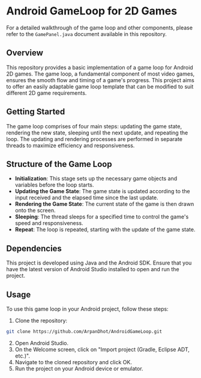 # Android GameLoop for 2D Games

For a detailed walkthrough of the game loop and other components, please refer to the `GamePanel.java` document available in this repository.



<a name="overview"></a>
## Overview

This repository provides a basic implementation of a game loop for Android 2D games. The game loop, a fundamental component of most video games, ensures the smooth flow and timing of a game's progress. This project aims to offer an easily adaptable game loop template that can be modified to suit different 2D game requirements.

<a name="getting-started"></a>
## Getting Started

The game loop comprises of four main steps: updating the game state, rendering the new state, sleeping until the next update, and repeating the loop. The updating and rendering processes are performed in separate threads to maximize efficiency and responsiveness.

<a name="structure"></a>
## Structure of the Game Loop

- **Initialization**: This stage sets up the necessary game objects and variables before the loop starts.
- **Updating the Game State**: The game state is updated according to the input received and the elapsed time since the last update.
- **Rendering the Game State**: The current state of the game is then drawn onto the screen.
- **Sleeping**: The thread sleeps for a specified time to control the game's speed and responsiveness.
- **Repeat**: The loop is repeated, starting with the update of the game state.

<a name="dependencies"></a>
## Dependencies

This project is developed using Java and the Android SDK. Ensure that you have the latest version of Android Studio installed to open and run the project.

<a name="usage"></a>
## Usage

To use this game loop in your Android project, follow these steps:

1. Clone the repository:
```bash
git clone https://github.com/ArpanDhot/AndroidGameLoop.git
```

2. Open Android Studio.
3. On the Welcome screen, click on "Import project (Gradle, Eclipse ADT, etc.)".
4. Navigate to the cloned repository and click OK.
5. Run the project on your Android device or emulator.

